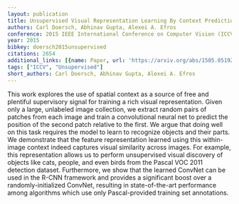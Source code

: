 ```yaml
---
layout: publication
title: Unsupervised Visual Representation Learning By Context Prediction
authors: Carl Doersch, Abhinav Gupta, Alexei A. Efros
conference: 2015 IEEE International Conference on Computer Vision (ICCV)
year: 2015
bibkey: doersch2015unsupervised
citations: 2654
additional_links: [{name: Paper, url: 'https://arxiv.org/abs/1505.05192'}]
tags: ["ICCV", "Unsupervised"]
short_authors: Carl Doersch, Abhinav Gupta, Alexei A. Efros
---
```

This work explores the use of spatial context as a source of free and
plentiful supervisory signal for training a rich visual representation. Given
only a large, unlabeled image collection, we extract random pairs of patches
from each image and train a convolutional neural net to predict the position of
the second patch relative to the first. We argue that doing well on this task
requires the model to learn to recognize objects and their parts. We
demonstrate that the feature representation learned using this within-image
context indeed captures visual similarity across images. For example, this
representation allows us to perform unsupervised visual discovery of objects
like cats, people, and even birds from the Pascal VOC 2011 detection dataset.
Furthermore, we show that the learned ConvNet can be used in the R-CNN
framework and provides a significant boost over a randomly-initialized ConvNet,
resulting in state-of-the-art performance among algorithms which use only
Pascal-provided training set annotations.